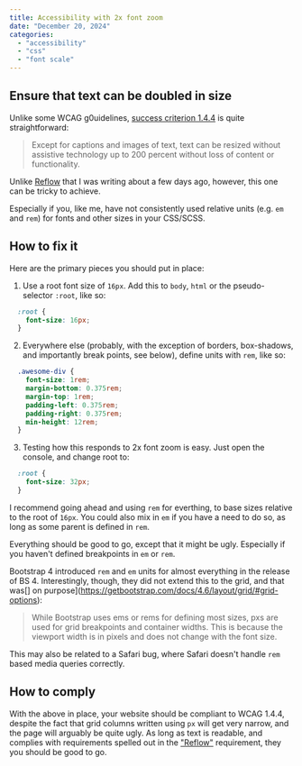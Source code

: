 ```yaml
---
title: Accessibility with 2x font zoom
date: "December 20, 2024"
categories: 
  - "accessibility"
  - "css"
  - "font scale"
---
```



## Ensure that text can be doubled in size
Unlike some WCAG g0uidelines, [success criterion 1.4.4](https://www.w3.org/TR/WCAG21/#resize-text) is quite straightforward:

> Except for captions and images of text, text can be resized without assistive technology up to 200 percent without loss of content or functionality.

Unlike [Reflow](/blog/2) that I was writing about a few days ago, however, this one can be tricky to achieve.

Especially if you, like me, have not consistently used relative units (e.g. `em` and `rem`) for fonts and other sizes in your CSS/SCSS. 

## How to fix it
Here are the primary pieces you should put in place:
1. Use a root font size of `16px`. Add this to `body`, `html` or the pseudo-selector `:root`, like so: 

```css
  :root {
    font-size: 16px; 
  }
```

2. Everywhere else (probably, with the exception of borders, box-shadows, and importantly break points, see below), define units with `rem`, like so: 
```css
  .awesome-div {
    font-size: 1rem; 
    margin-bottom: 0.375rem;
    margin-top: 1rem; 
    padding-left: 0.375rem;
    padding-right: 0.375rem;
    min-height: 12rem; 
  }
```


3. Testing how this responds to 2x font zoom is easy. Just open the console, and change root to: 
```css
  :root {
    font-size: 32px; 
  }
```

I recommend going ahead and using `rem` for everthing, to base sizes relative to the root of `16px`. You could also mix in `em` if you have a need to do so, as long as some parent is defined in `rem`. 

Everything should be good to go, except that it might be ugly. Especially if you haven't defined breakpoints in `em` or `rem`. 

Bootstrap 4 introduced `rem` and `em` units for almost everything in the release of BS 4. Interestingly, though, they did not extend this to the grid, and that was[] on purpose](https://getbootstrap.com/docs/4.6/layout/grid/#grid-options):

> While Bootstrap uses ems or rems for defining most sizes, pxs are used for grid breakpoints and container widths. This is because the viewport width is in pixels and does not change with the font size.

This may also be related to a Safari bug, where Safari doesn't handle `rem` based media queries correctly. 

## How to comply
With the above in place, your website should be compliant to WCAG 1.4.4, despite the fact that grid columns written using `px` will get very narrow, and the page will arguably be quite ugly. As long as text is readable, and complies with requirements spelled out in the ["Reflow"](https://www.w3.org/TR/WCAG21/#reflow) requirement, they you should be good to go.